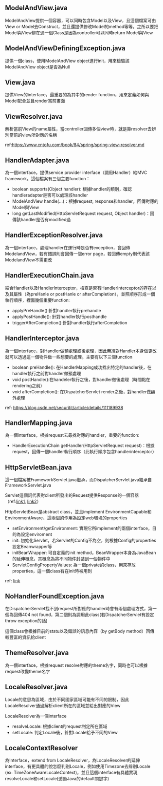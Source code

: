 ## ModelAndView.java
ModelAndView提供一個容器，可以同時包含Model以及View，且這個檔案可由View or Model去Construct，並且還提供修改Model的method等等。之所以要把Model與View綁在通一個Class是因為controller可以同時return Model與View

## ModelAndViewDefiningException.java
提供一個class，使用ModelAndView object進行init，用來檢驗該ModelAndView object是否為Null

## View.java
提供View的interface，最重要的為其中的render function，用來定義如何與Model配合並且render當前畫面

## ViewResolver.java
解析當前View的name屬性，當controller回傳多個view時，就是靠resolver去辨別當前的view所對應的名稱

ref:https://www.cntofu.com/book/84/spring/spring-view-resolver.md

## HandlerAdapter.java
為一個interface，提供service provider interface（調用Handler）給MVC framework。這個檔案有三個主要function：
- boolean supports(Object handler): 根據handler的類別，確認handleradapter是否可以處理該handler
- ModelAndView handle(...)：根據request, response和handler，回傳對應的Model與View
- long getLastModified(HttpServletRequest request, Object handler)：回傳該handler是否有modified過

## HandlerExceptionResolver.java
為一個interface，處理handler在運行時是否有exception，會回傳ModelandView，若有錯誤則會回傳一個error page，若回傳empty則代表該ModelandView不需更改


## HandlerExecutionChain.java
結合Handler以及HandlerInterceptor，檢查是否有HandlerInterceptor的存在以及其屬性（為preHanle or postHanle or afterCompletion），並照順序形成一個執行順序，裡面幾個重要function:

- applyPreHandle():針對handler執行prehandle
- applyPostHandle(): 針對handler執行posthandle
- triggerAfterCompletion():針對handler執行afterCompletion

## HandlerInterceptor.java
為一個interface，對Handler做預處理或後處理，因此無須對Handler本身做更改就可以透過這一個物件做一些想要的處理。主要有以下三個function
- boolean preHandle(): 在HandlerMapping成功找出特定的handler後，在handler執行之前對handler做預處理
- void postHandle():在handeler執行之後，對handler做後處理（時間點在rendering之前）
- void afterCompletion(): 在DispatcherServlet render之後，對handler做額外處理

ref: https://blog.csdn.net/securitit/article/details/111189938

## HandlerMapping.java
為一個interface，根據request去尋找對應的handler，重要的function:
- HandlerExecutionChain getHandler(HttpServletRequest request)：根據request，回傳一個handler執行順序（此執行順序包含handlerinterceptor）

## HttpServletBean.java
這一個檔案被FrameworkServlet.java繼承，而DispatcherServlet.java繼承自FrameworkServlet.java

Servlet這個詞代表對client所發出的Request提供Response的一個容器（ref:[link1](https://worktile.com/kb/ask/30170.html), [link2](https://zh.wikipedia.org/zh-tw/Java_Servlet)）

HttpServletBean是abstract class，並且implement EnvironmentCapable和EnvironmentAware，這兩個的作用為設定web環境的properties

- setEnvironment/getEnvironment: 實現它所implement的兩個interface，目的為設定enviroment
- init: 初始化Servlet，若Servlet的Config不為空，則根據Config的properties設定Beanwrapper等
- initBeanWrapper: 可自定義的init method，BeanWrapper本身為JavaBean的延伸概念，其概念為將不同物件封裝到一個物件中
- ServletConfigPropertyValues: 為一個private的class，用來存放properties，這一個class有在init時被用到

ref: [link](https://zhuanlan.zhihu.com/p/33372365)

## NoHandlerFoundException.java
在DispatcherServlet找不到request所對應的handler時會有兩個處理方式，第一個為回傳404 not found，第二個則為調用此class(若DispatcherServlet有設定 throw exception的話)

這個class會根據目前的statu以及錯誤的訊息內容（by getBody method）回傳較豐富的資訊給client

## ThemeResolver.java
為一個interface，根據request resolve對應的theme名字，同時也可以根據request改變theme名字

## LocaleResolver.java
Locale的意思為區域，由於不同國家區域可能有不同的限制，因此LocaleResolver通過解析client所在的區域並給出對應的View

LocaleResolver為一個interface
- resolveLocale: 根據client的request判定所在區域
- setLocale: 判定Locale後，針對Locale給予不同的View

## LocaleContextResolver
為Interface，extend from LocaleResolver，為LocaleResolver的延伸interface，有更具體的說怎麼判別Locale，例如使用Timezone去辨別Locale
(ex: TimeZoneAwareLocaleContext)，並且這個interface有具體實現resolveLocale和setLocale(透過Java的default關鍵字)